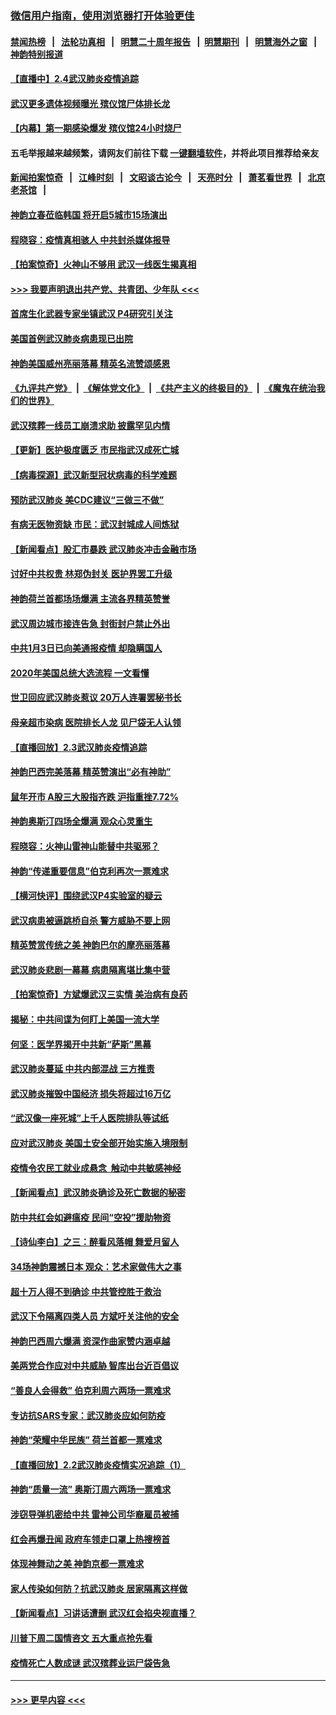 ### [微信用户指南，使用浏览器打开体验更佳](https://github.com/gfw-breaker/banned-news1/blob/master/indexes/wechat-guide.md?t=0)
#### [禁闻热榜](热点新闻.md?t=0)  &nbsp;&nbsp;|&nbsp;&nbsp; [法轮功真相](https://github.com/gfw-breaker/truth/blob/master/README.md?t=0) &nbsp;&nbsp;|&nbsp;&nbsp; [明慧二十周年报告](https://github.com/gfw-breaker/mh-reports/blob/master/README.md?t=0) &nbsp;&nbsp;|&nbsp;&nbsp;[明慧期刊](https://github.com/gfw-breaker/mh-qikan) &nbsp;&nbsp;|&nbsp;&nbsp; [明慧海外之窗](https://github.com/gfw-breaker/mh-news/blob/master/README.md?t=0) &nbsp;&nbsp;|&nbsp;&nbsp; [神韵特别报道](https://github.com/gfw-breaker/mh-news/blob/master/shenyun.md?t=0)
#### [【直播中】2.4武汉肺炎疫情追踪](../pages/nf4514/n11844032.md?t=02050033) 
#### [武汉更多遗体视频曝光 殡仪馆尸体排长龙](../pages/nf4514/n11844057.md?t=02050033) 
#### [【内幕】第一期感染爆发 殡仪馆24小时烧尸](../pages/nf4514/n11843944.md?t=02050033) 
#### 五毛举报越来越频繁，请网友们前往下载 [一键翻墙软件](https://github.com/gfw-breaker/ssr-accounts)，并将此项目推荐给亲友
#### [新闻拍案惊奇](https://github.com/gfw-breaker/banned-news1/blob/master/pages/link4.md) &nbsp;&nbsp;|&nbsp;&nbsp; [江峰时刻](https://github.com/gfw-breaker/banned-news1/blob/master/pages/link4.md) &nbsp;&nbsp;|&nbsp;&nbsp; [文昭谈古论今](https://github.com/gfw-breaker/banned-news1/blob/master/pages/link4.md) &nbsp;&nbsp;|&nbsp;&nbsp; [天亮时分](https://github.com/gfw-breaker/banned-news1/blob/master/pages/link4.md) &nbsp;&nbsp;|&nbsp;&nbsp; [萧茗看世界](https://github.com/gfw-breaker/banned-news1/blob/master/pages/link4.md) &nbsp;&nbsp;|&nbsp;&nbsp; [北京老茶馆](https://github.com/gfw-breaker/banned-news1/blob/master/pages/link4.md) &nbsp;&nbsp;|&nbsp;&nbsp; 
#### [神韵立春莅临韩国 将开启5城市15场演出](../pages/nf4514/n11843781.md?t=02050033) 
#### [程晓容：疫情真相骇人 中共封杀媒体报导](../pages/nf4514/n11843546.md?t=02050033) 
#### [【拍案惊奇】火神山不够用 武汉一线医生揭真相](../pages/nf4514/n11842682.md?t=02050033) 
#### [>>> 我要声明退出共产党、共青团、少年队 <<<](https://github.com/begood0513/goodnews/blob/master/quit/letter.md) 
#### [首席生化武器专家坐镇武汉 P4研究引关注](../pages/nf4514/n11842412.md?t=02050033) 
#### [美国首例武汉肺炎病患现已出院](../pages/nf4514/n11842740.md?t=02050033) 
#### [神韵美国威州亮丽落幕 精英名流赞颂感恩](../pages/nf4514/n11842912.md?t=02050033) 
#### [《九评共产党》](https://github.com/begood0513/9ping.md/blob/master/README.md) &nbsp;|&nbsp; [《解体党文化》](../../../../jtdwh.md/blob/master/README.md)  &nbsp;|&nbsp; [《共产主义的终极目的》](../../../../gczydzjmd.md/blob/master/README.md) &nbsp;|&nbsp; [《魔鬼在统治我们的世界》](../../../../mgztzwmdsj.md/blob/master/README.md) 
#### [武汉殡葬一线员工崩溃求助 披露罕见内情](../pages/nf4514/n11842482.md?t=02050033) 
#### [【更新】医护极度匮乏 市民指武汉成死亡城](../pages/nf4514/n11801312.md?t=02050033) 
#### [【病毒探源】武汉新型冠状病毒的科学难题](../pages/nf4514/n11842176.md?t=02050033) 
#### [预防武汉肺炎 美CDC建议“三做三不做”](../pages/nf4514/n11842700.md?t=02050033) 
#### [有病无医物资缺 市民：武汉封城成人间炼狱](../pages/nf4514/n11839878.md?t=02050033) 
#### [【新闻看点】股汇市暴跌 武汉肺炎冲击金融市场](../pages/nf4514/n11842216.md?t=02050033) 
#### [讨好中共权贵 林郑伪封关 医护界罢工升级](../pages/nf4514/n11842359.md?t=02050033) 
#### [神韵荷兰首都场场爆满 主流各界精英赞誉](../pages/nf4514/n11842287.md?t=02050033) 
#### [武汉周边城市接连告急 封街封户禁止外出](../pages/nf4514/n11842277.md?t=02050033) 
#### [中共1月3日已向美通报疫情 却隐瞒国人](../pages/nf4514/n11841978.md?t=02050033) 
#### [2020年美国总统大选流程 一文看懂](../pages/nf4514/n11842056.md?t=02050033) 
#### [世卫回应武汉肺炎惹议 20万人连署罢秘书长](../pages/nf4514/n11841664.md?t=02050033) 
#### [母亲超市染病 医院排长人龙 见尸袋无人认领](../pages/nf4514/n11841762.md?t=02050033) 
#### [【直播回放】2.3武汉肺炎疫情追踪](../pages/nf4514/n11841577.md?t=02050033) 
#### [神韵巴西完美落幕 精英赞演出“必有神助”](../pages/nf4514/n11841240.md?t=02050033) 
#### [鼠年开市 A股三大股指齐跌 沪指重挫7.72%](../pages/nf4514/n11840461.md?t=02050033) 
#### [神韵奥斯汀四场全爆满 观众心灵重生](../pages/nf4514/n11841188.md?t=02050033) 
#### [程晓容：火神山雷神山能替中共驱邪？](../pages/nf4514/n11841031.md?t=02050033) 
#### [神韵“传递重要信息”伯克利再次一票难求](../pages/nf4514/n11841111.md?t=02050033) 
#### [【横河快评】围绕武汉P4实验室的疑云](../pages/nf4514/n11840494.md?t=02050033) 
#### [武汉病患被逼跳桥自杀 警方威胁不要上网](../pages/nf4514/n11838521.md?t=02050033) 
#### [精英赞赏传统之美 神韵巴尔的摩亮丽落幕](../pages/nf4514/n11840858.md?t=02050033) 
#### [武汉肺炎悲剧一幕幕 病患隔离堪比集中营](../pages/nf4514/n11838047.md?t=02050033) 
#### [【拍案惊奇】方斌爆武汉三实情 美治病有良药](../pages/nf4514/n11839984.md?t=02050033) 
#### [揭秘：中共间谍为何盯上美国一流大学](../pages/nf4514/n11840270.md?t=02050033) 
#### [何坚：医学界揭开中共新“萨斯”黑幕](../pages/nf4514/n11839868.md?t=02050033) 
#### [武汉肺炎蔓延 中共内部混战 三方推责](../pages/nf4514/n11839612.md?t=02050033) 
#### [武汉肺炎摧毁中国经济 损失将超过16万亿](../pages/nf4514/n11839723.md?t=02050033) 
#### [“武汉像一座死城”上千人医院排队等试纸](../pages/nf4514/n11839724.md?t=02050033) 
#### [应对武汉肺炎 美国土安全部开始实施入境限制](../pages/nf4514/n11839729.md?t=02050033) 
#### [疫情令农民工就业成悬念  触动中共敏感神经](../pages/nf4514/n11839625.md?t=02050033) 
#### [【新闻看点】武汉肺炎确诊及死亡数据的秘密](../pages/nf4514/n11839539.md?t=02050033) 
#### [防中共红会如避瘟疫 民间“空投”援助物资](../pages/nf4514/n11839313.md?t=02050033) 
#### [【诗仙李白】之三：醉看风落帽 舞爱月留人](../pages/nf4514/n11802452.md?t=02050033) 
#### [34场神韵震撼日本 观众：艺术家做伟大之事](../pages/nf4514/n11839579.md?t=02050033) 
#### [超十万人得不到确诊 中共管控胜于救治](../pages/nf4514/n11838462.md?t=02050033) 
#### [武汉下令隔离四类人员 方斌吁关注他的安全](../pages/nf4514/n11838878.md?t=02050033) 
#### [神韵巴西周六爆满 资深作曲家赞内涵卓越](../pages/nf4514/n11839099.md?t=02050033) 
#### [美两党合作应对中共威胁 智库出台近百倡议](../pages/nf4514/n11838437.md?t=02050033) 
#### [“善良人会得救” 伯克利周六两场一票难求](../pages/nf4514/n11839147.md?t=02050033) 
#### [专访抗SARS专家：武汉肺炎应如何防疫](../pages/nf4514/n11831446.md?t=02050033) 
#### [神韵“荣耀中华民族” 荷兰首都一票难求](../pages/nf4514/n11838821.md?t=02050033) 
#### [【直播回放】2.2武汉肺炎疫情实况追踪（1）](../pages/nf4514/n11838871.md?t=02050033) 
#### [神韵“质量一流” 奥斯汀周六两场一票难求](../pages/nf4514/n11838825.md?t=02050033) 
#### [涉窃导弹机密给中共 雷神公司华裔雇员被捕](../pages/nf4514/n11838129.md?t=02050033) 
#### [红会再爆丑闻 政府车领走口罩上热搜榜首](../pages/nf4514/n11837825.md?t=02050033) 
#### [体现神舞动之美 神韵京都一票难求](../pages/nf4514/n11837766.md?t=02050033) 
#### [家人传染如何防？抗武汉肺炎 居家隔离这样做](../pages/nf4514/n11837622.md?t=02050033) 
#### [【新闻看点】习讲话遭删 武汉红会掐央视直播？](../pages/nf4514/n11837573.md?t=02050033) 
#### [川普下周二国情咨文 五大重点抢先看](../pages/nf4514/n11837512.md?t=02050033) 
#### [疫情死亡人数成谜 武汉殡葬业运尸袋告急](../pages/nf4514/n11837536.md?t=02050033) 

----
#### [ >>> 更早内容 <<< ](../indexes/nf4514-earlier.md)
